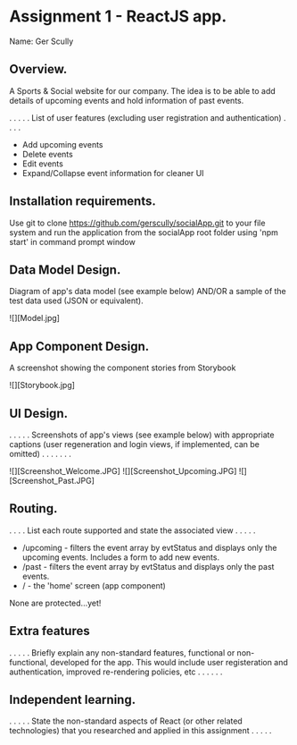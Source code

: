 # Assignment 1 - ReactJS app.

Name: Ger Scully

## Overview.
A Sports & Social website for our company. The idea is to be able to add details of upcoming events and hold information of past events.


 . . . . . List of user features (excluding user registration and authentication) . . . . 
 
 + Add upcoming events
 + Delete events
 + Edit events
 + Expand/Collapse event information for cleaner UI


## Installation requirements.

Use git to clone https://github.com/gerscully/socialApp.git to your file system and run the application from the socialApp root folder using 'npm start' in command prompt window

## Data Model Design.

Diagram of app's data model (see example below) AND/OR a sample of the test data used (JSON or equivalent).

![][Model.jpg]

## App Component Design.

A screenshot showing the component stories from Storybook  

![][Storybook.jpg]



## UI Design.

. . . . . Screenshots of app's views (see example below) with appropriate captions (user regeneration and login views, if implemented, can be omitted) . . . . . . . 

![][Screenshot_Welcome.JPG]
![][Screenshot_Upcoming.JPG]
![][Screenshot_Past.JPG]

## Routing.
. . . . List each route supported and state the associated view . . . . . 

+ /upcoming - filters the event array by evtStatus and displays only the upcoming events. Includes a form to add new events.
+ /past - filters the event array by evtStatus and displays only the past events.
+ / - the 'home' screen (app component)

None are protected...yet!

## Extra features

. . . . . Briefly explain any non-standard features, functional or non-functional, developed for the app. This would include user registeration and authentication, improved re-rendering policies, etc . . . . . .  

## Independent learning.

. . . . . State the non-standard aspects of React (or other related technologies) that you researched and applied in this assignment . . . . .  



[model]: ./data.jpg
[image3]: ./screen.png
[stories]: ./storybook.png